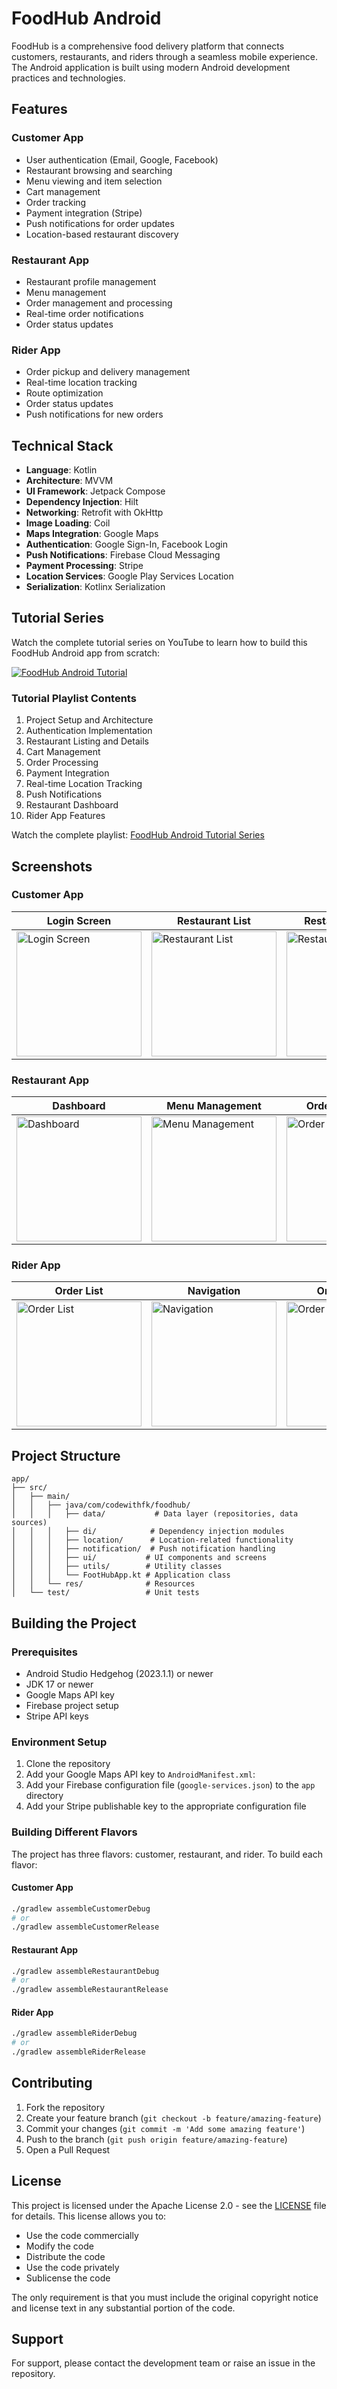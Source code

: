# FoodHub Android

FoodHub is a comprehensive food delivery platform that connects customers, restaurants, and riders through a seamless mobile experience. The Android application is built using modern Android development practices and technologies.

## Features

### Customer App
- User authentication (Email, Google, Facebook)
- Restaurant browsing and searching
- Menu viewing and item selection
- Cart management
- Order tracking
- Payment integration (Stripe)
- Push notifications for order updates
- Location-based restaurant discovery

### Restaurant App
- Restaurant profile management
- Menu management
- Order management and processing
- Real-time order notifications
- Order status updates

### Rider App
- Order pickup and delivery management
- Real-time location tracking
- Route optimization
- Order status updates
- Push notifications for new orders

## Technical Stack

- **Language**: Kotlin
- **Architecture**: MVVM 
- **UI Framework**: Jetpack Compose
- **Dependency Injection**: Hilt
- **Networking**: Retrofit with OkHttp
- **Image Loading**: Coil
- **Maps Integration**: Google Maps
- **Authentication**: Google Sign-In, Facebook Login
- **Push Notifications**: Firebase Cloud Messaging
- **Payment Processing**: Stripe
- **Location Services**: Google Play Services Location
- **Serialization**: Kotlinx Serialization

## Tutorial Series

Watch the complete tutorial series on YouTube to learn how to build this FoodHub Android app from scratch:

[![FoodHub Android Tutorial](https://img.youtube.com/vi/4kFqlFEEUus/0.jpg)](https://www.youtube.com/watch?v=4kFqlFEEUus&list=PL0pXjGnY7PORsStPOklvOMPOTXoS1-bkP)

### Tutorial Playlist Contents

1. Project Setup and Architecture
2. Authentication Implementation
3. Restaurant Listing and Details
4. Cart Management
5. Order Processing
6. Payment Integration
7. Real-time Location Tracking
8. Push Notifications
9. Restaurant Dashboard
10. Rider App Features

Watch the complete playlist: [FoodHub Android Tutorial Series](https://www.youtube.com/playlist?list=PL0pXjGnY7PORsStPOklvOMPOTXoS1-bkP)

## Screenshots

### Customer App
|   Login Screen   | Restaurant List |Restaurant Details|      Cart        |
|------------------|-----------------|------------------|------------------|
| <img src="docs/screenshots/customer_login.png" width="200"  alt="Login Screen"> | <img src="docs/screenshots/customer_restaurant_list.png" width="200"  alt="Restaurant List"> | <img src="docs/screenshots/customer_restaurant_details.png" width="200"  alt="Restaurant Details"> | <img src="docs/screenshots/customer_cart.png" width="200"  alt="Cart"> |

### Restaurant App
| Dashboard | Menu Management | Order Processing | Add Menu |
|------------------|------------------|------------------|------------------|
| <img src="docs/screenshots/restaurant_dashboard.png" width="200"  alt="Dashboard"> | <img src="docs/screenshots/restaurant_menu.png" width="200"  alt="Menu Management"> | <img src="docs/screenshots/restaurant_orders.png" width="200"  alt="Order Processing"> | <img src="docs/screenshots/restaurant_add_menu.png" width="200"  alt="Add Menu"> |

### Rider App
|    Order List    |    Navigation    |   Order Details  |
|------------------|------------------|------------------|
| <img src="docs/screenshots/rider_orders.png" width="200"  alt="Order List"> | <img src="docs/screenshots/rider_navigation.png" width="200"  alt="Navigation"> | <img src="docs/screenshots/rider_order_details.png" width="200"  alt="Order Details"> |

## Project Structure

```
app/
├── src/
│   ├── main/
│   │   ├── java/com/codewithfk/foodhub/
│   │   │   ├── data/           # Data layer (repositories, data sources)
│   │   │   ├── di/            # Dependency injection modules
│   │   │   ├── location/      # Location-related functionality
│   │   │   ├── notification/  # Push notification handling
│   │   │   ├── ui/           # UI components and screens
│   │   │   ├── utils/        # Utility classes
│   │   │   └── FootHubApp.kt # Application class
│   │   └── res/              # Resources
│   └── test/                 # Unit tests
```

## Building the Project

### Prerequisites

- Android Studio Hedgehog (2023.1.1) or newer
- JDK 17 or newer
- Google Maps API key
- Firebase project setup
- Stripe API keys

### Environment Setup

1. Clone the repository
2. Add your Google Maps API key to `AndroidManifest.xml`:
3. Add your Firebase configuration file (`google-services.json`) to the `app` directory
4. Add your Stripe publishable key to the appropriate configuration file

### Building Different Flavors

The project has three flavors: customer, restaurant, and rider. To build each flavor:

#### Customer App
```bash
./gradlew assembleCustomerDebug
# or
./gradlew assembleCustomerRelease
```

#### Restaurant App
```bash
./gradlew assembleRestaurantDebug
# or
./gradlew assembleRestaurantRelease
```

#### Rider App
```bash
./gradlew assembleRiderDebug
# or
./gradlew assembleRiderRelease
```

## Contributing

1. Fork the repository
2. Create your feature branch (`git checkout -b feature/amazing-feature`)
3. Commit your changes (`git commit -m 'Add some amazing feature'`)
4. Push to the branch (`git push origin feature/amazing-feature`)
5. Open a Pull Request

## License

This project is licensed under the Apache License 2.0 - see the [LICENSE](LICENSE) file for details. This license allows you to:

- Use the code commercially
- Modify the code
- Distribute the code
- Use the code privately
- Sublicense the code

The only requirement is that you must include the original copyright notice and license text in any substantial portion of the code.

## Support

For support, please contact the development team or raise an issue in the repository. 
